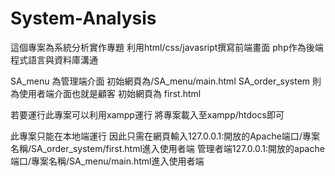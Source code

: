 # System-Analysis

這個專案為系統分析實作專題 
利用html/css/javasript撰寫前端畫面
php作為後端程式語言與資料庫溝通

SA_menu 為管理端介面 初始網頁為/SA_menu/main.html
SA_order_system 則為使用者端介面也就是顧客 初始網頁為 first.html

若要運行此專案可以利用xampp運行
將專案載入至xampp/htdocs即可

此專案只能在本地端運行
因此只需在網頁輸入127.0.0.1:開放的Apache端口/專案名稱/SA_order_system/first.html進入使用者端
管理者端127.0.0.1:開放的apache端口/專案名稱/SA_menu/main.html進入使用者端

